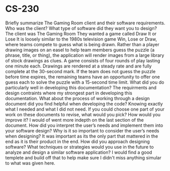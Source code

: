 # CS-230
Briefly summarize The Gaming Room client and their software requirements. Who was the client? What type of software did they want you to design?
  The client was The Gaming Room They wanted a game called Draw It or Lose It is loosely similar to the 1980s television game Win, Lose or Draw, where teams compete to guess what is being drawn. Rather than a player drawing images on an easel to help team members guess the puzzle (a phrase, title, or thing), the application will render images from a large library of stock drawings as clues. A game consists of four rounds of play lasting one minute each. Drawings are rendered at a steady rate and are fully complete at the 30-second mark. If the team does not guess the puzzle before time expires, the remaining teams have an opportunity to offer one guess each to solve the puzzle with a 15-second time limit.
What did you do particularly well in developing this documentation?
  The requirments and design contraints where my strongest part in developing this documentation.
What about the process of working through a design document did you find helpful when developing the code?
  Knowing exactly what I needed and what I did not need.
If you could choose one part of your work on these documents to revise, what would you pick? How would you improve it?
  I would of went more indepth on the last section of the document.
How did you interpret the user’s needs and implement them into your software design? Why is it so important to consider the user’s needs when designing?
  It was important as its the only part that mattered in the end as it is their product in the end.
How did you approach designing software? What techniques or strategies would you use in the future to analyze and design a similar software application?
  I would find a good templete and build off that to help make sure I didn't miss anything simular to what was given here.
